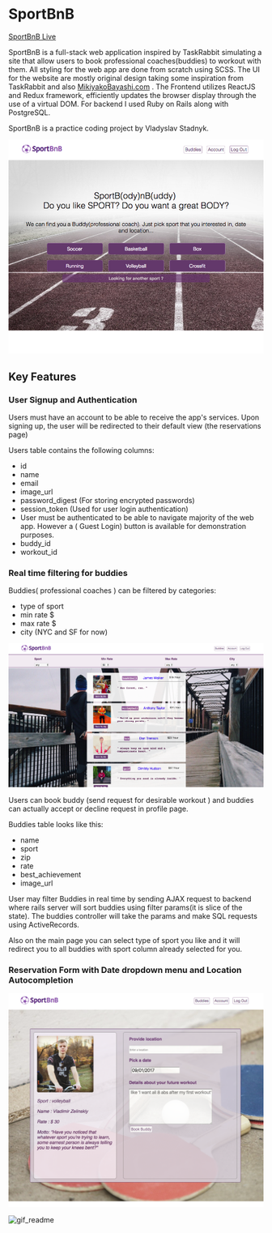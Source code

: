 # SportBnB

[SportBnB Live](https://sport-bnb.herokuapp.com/#/)

SportBnB is a full-stack web application inspired by TaskRabbit simulating a site that allow users to book professional coaches(buddies) to workout with them. All styling for the web app are done from scratch using SCSS. The UI for the website are mostly original design taking some inspiration from TaskRabbit and also [MikiyakoBayashi.com](http://www.mikiyakobayashi.com/) . The Frontend utilizes ReactJS and Redux framework, efficiently updates the browser display through the use of a virtual DOM. For backend I used Ruby on Rails along with PostgreSQL.

SportBnB is a practice coding project by Vladyslav Stadnyk.

![main page](https://github.com/newcoderua/sportBnB/blob/master/app/assets/images/forproduction.png?raw=true)

## Key Features

### User Signup and Authentication

Users must have an account to be able to receive the app's services. Upon signing up, the user will be redirected to their default view (the reservations page)

Users table contains the following columns:

* id
* name
* email
* image_url
* password_digest (For storing encrypted passwords)
* session_token (Used for user login authentication)
* User must be authenticated to be able to navigate majority of the web app. However a ( Guest Login) button is available for demonstration purposes.
* buddy_id
* workout_id


### Real time filtering for buddies

Buddies( professional coaches ) can be filtered by categories:
* type of sport
* min rate $
* max rate $
* city (NYC and SF for now)

![buddies page](https://github.com/newcoderua/sportBnB/blob/master/app/assets/images/buddies_screenshot.png?raw=true)

Users can book buddy (send request for desirable workout ) and buddies can actually accept or decline request in profile page.

Buddies table looks like this:
* name
* sport
* zip
* rate
* best_achievement
* image_url

User may filter Buddies in real time by sending AJAX request to backend where rails server will sort buddies using filter params(it is slice of the state). The buddies controller will take the params and make SQL requests using ActiveRecords.

Also on the main page you can select type of sport you like and it will redirect you to all buddies with sport column already selected for you.

### Reservation Form with Date dropdown menu and Location Autocompletion

![reservation page](https://github.com/newcoderua/sportBnB/blob/master/app/assets/images/reservation_screenshot.png?raw=true)

![gif_readme](https://gifs.com/gif/sport-selection-P1RLky)
